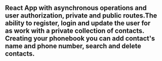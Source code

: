 

## React App with asynchronous operations and user authorization, private and public routes.The ability to register, login and update the user for as work with a private collection of contacts. Creating your phonebook you can add contact's name and phone number, search and delete contacts.
